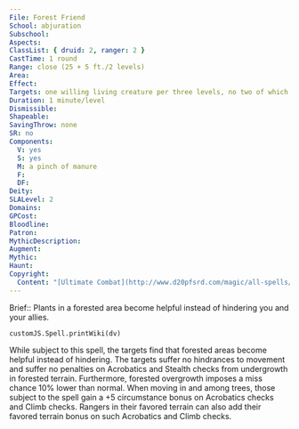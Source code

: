 ```yaml
---
File: Forest Friend
School: abjuration
Subschool: 
Aspects: 
ClassList: { druid: 2, ranger: 2 }
CastTime: 1 round
Range: close (25 + 5 ft./2 levels)
Area: 
Effect: 
Targets: one willing living creature per three levels, no two of which may be more than 30 ft. apart.
Duration: 1 minute/level
Dismissible: 
Shapeable: 
SavingThrow: none
SR: no
Components:
  V: yes
  S: yes
  M: a pinch of manure
  F: 
  DF: 
Deity: 
SLALevel: 2
Domains: 
GPCost: 
Bloodline: 
Patron: 
MythicDescription: 
Augment: 
Mythic: 
Haunt: 
Copyright:
  Content: "[Ultimate Combat](http://www.d20pfsrd.com/magic/all-spells/f/forest-friend)"
---
```

Brief:: Plants in a forested area become helpful instead of hindering you and your allies.

```dataviewjs
customJS.Spell.printWiki(dv)
```

While subject to this spell, the targets find that forested areas become helpful instead of hindering. The targets suffer no hindrances to movement and suffer no penalties on Acrobatics and Stealth checks from undergrowth in forested terrain. Furthermore, forested overgrowth imposes a miss chance 10% lower than normal.  When moving in and among trees, those subject to the spell gain a +5 circumstance bonus on Acrobatics checks and Climb checks. Rangers in their favored terrain can also add their favored terrain bonus on such Acrobatics and Climb checks.
